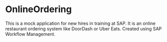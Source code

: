 # OnlineOrdering
This is a mock application for new hires in training at SAP. It is an online restaurant ordering system like DoorDash or Uber Eats. Created using SAP Workflow Management.
